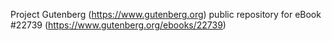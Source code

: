 Project Gutenberg (https://www.gutenberg.org) public repository for eBook #22739 (https://www.gutenberg.org/ebooks/22739)

